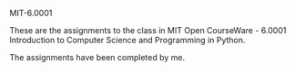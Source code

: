 MIT-6.0001

These are the assignments to the class in MIT Open CourseWare - 6.0001 Introduction to Computer Science and Programming in Python. 

The assignments have been completed by me. 
